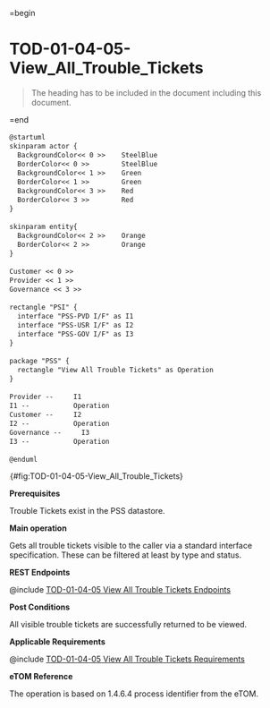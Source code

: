 =begin

# TOD-01-04-05-View_All_Trouble_Tickets

> The heading has to be included in the document including this document.

=end

```plantuml
@startuml
skinparam actor {
  BackgroundColor<< 0 >> 	SteelBlue
  BorderColor<< 0 >> 		SteelBlue
  BackgroundColor<< 1 >> 	Green
  BorderColor<< 1 >> 		Green
  BackgroundColor<< 3 >> 	Red
  BorderColor<< 3 >> 		Red
}

skinparam entity{
  BackgroundColor<< 2 >> 	Orange
  BorderColor<< 2 >> 		Orange
}

Customer << 0 >>
Provider << 1 >> 
Governance << 3 >> 

rectangle "PSI" {
  interface "PSS-PVD I/F" as I1
  interface "PSS-USR I/F" as I2
  interface "PSS-GOV I/F" as I3
}

package "PSS" {
  rectangle "View All Trouble Tickets" as Operation
}

Provider --	    I1
I1 --           Operation
Customer --     I2
I2 --           Operation
Governance --     I3
I3 --           Operation

@enduml

```

![**TOD-01-04-05**: View All Trouble Tickets](../../common/pixel.png){#fig:TOD-01-04-05-View_All_Trouble_Tickets}

**Prerequisites**

Trouble Tickets exist in the PSS datastore.

**Main operation**

Gets all trouble tickets visible to the caller via a standard interface specification.
These can be filtered at least by type and status.

**REST Endpoints**

@include [TOD-01-04-05 View All Trouble Tickets Endpoints](endpoints/TOD-01-04-05-View_All_Trouble_Tickets-endpoints.md)

**Post Conditions**

All visible trouble tickets are successfully returned to be viewed.

**Applicable Requirements**

@include [TOD-01-04-05 View All Trouble Tickets Requirements](requirements/TOD-01-04-05-View_All_Trouble_Tickets-requirements.md)

**eTOM Reference**

The operation is based on 1.4.6.4 process identifier from the eTOM.
